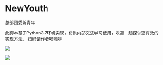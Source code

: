 # NewYouth
总部团委新青年

此脚本基于Python3.7环境实现，仅供内部交流学习使用，欢迎一起探讨更有效的实现方法。
扫码请作者喝咖啡

![](..image/wechat.png)

![](..image/alipay.jpg)
